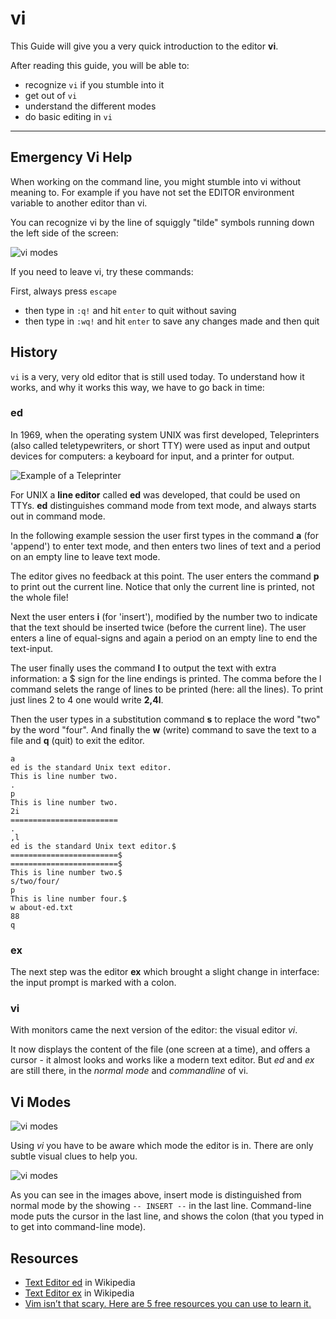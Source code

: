 vi
=============

This Guide will give you a very quick introduction to
the editor **vi**.

After reading this guide, you will be able to:

* recognize `vi` if you stumble into it
* get out of `vi` 
* understand the different modes 
* do basic editing in `vi`


----------------------------------------------------------------

Emergency Vi Help
------------

When working on the command line, you might stumble into vi
without meaning to.  For example if you have not set the EDITOR
environment variable to another editor than vi.

You can recognize vi by the line of squiggly "tilde" symbols running down the left side of the screen:

![vi modes](images/vi-recognize-modes.png)

If you need to leave vi, try these commands:

First, always press `escape`

* then type in `:q!` and hit `enter` to quit without saving
* then type in `:wq!` and hit `enter` to save any changes made and then quit


History
------------

`vi` is a very, very old editor that is still used today.
To understand how it works, and why it works this way, we
have to go back in time:

### ed

In 1969, when the operating system UNIX was first developed,
Teleprinters (also called teletypewriters, or short TTY) were
used as input and output devices for computers: a keyboard
for input, and a printer for output.

![Example of a Teleprinter](images/teletype-33.jpg)

For UNIX a **line editor** called **ed** was developed, that
could be used on TTYs. **ed** distinguishes command mode from text mode,
and always starts out in command mode.  

In the following example session the user first types in the command **a** 
(for 'append') to enter text mode, and then enters two lines of text
and a period on an empty line to leave text mode.

The editor gives no feedback at this point.  The user enters 
the command **p** to print out the current line.
Notice that only the current line is printed, not the whole file!

Next the user enters **i** (for 'insert'), modified by the number two
to indicate that the text should be inserted twice (before the current line).
The user enters a line of equal-signs and again a period on an empty line
to end the text-input.

The user finally uses the command **l** to output the text with extra information: 
a $ sign for the line endings is printed.  The comma before the l command
selets the range of lines to be printed (here: all the lines). To print
just lines 2 to 4 one would write **2,4l**.

Then the user types in a substitution command **s** to replace
the word "two" by the word "four". And finally the **w** (write) command
to save the text to a file and **q** (quit) to exit the editor.

    a
    ed is the standard Unix text editor.
    This is line number two.
    .
    p
    This is line number two.
    2i
    ========================
    .
    ,l
    ed is the standard Unix text editor.$
    ========================$
    ========================$
    This is line number two.$
    s/two/four/
    p
    This is line number four.$
    w about-ed.txt
    88
    q


### ex

The next step was the editor **ex** which brought a slight change
in interface: the input prompt is marked with a colon.

### vi

With monitors came the next version of the editor: the visual editor *vi*.

It now displays the content of the file (one screen at a time),
and offers a cursor - it almost looks and works like a modern text editor.
But *ed* and *ex* are still there, in the *normal mode* and *commandline* of vi.

Vi Modes
--------

![vi modes](images/vi-modes.svg)

Using *vi* you have to be aware which mode the editor is in. There
are only subtle visual clues to help you.

![vi modes](images/vi-recognize-modes.png)

As you can see in the images above, insert mode is distinguished
from normal mode by the showing `-- INSERT --` in the last line.
Command-line mode puts the cursor in the last line, and shows the colon
(that you typed in to get into command-line mode).

Resources 
----------

* [Text Editor ed](https://en.wikipedia.org/wiki/Ed_(text_editor)) in Wikipedia
* [Text Editor ex](https://en.wikipedia.org/wiki/Ex_(text_editor)) in Wikipedia
* [Vim isn’t that scary. Here are 5 free resources you can use to learn it.](https://medium.freecodecamp.org/vim-isnt-that-scary-here-are-5-free-resources-you-can-use-to-learn-it-ab78f5726f8d)
